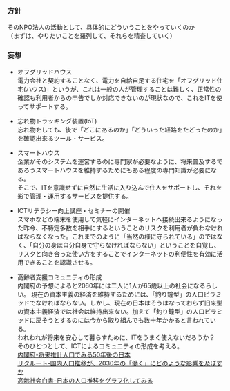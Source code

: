 ### 方針
そのNPO法人の活動として、具体的にどういうことをやっていくのか  
（まずは、やりたいことを羅列して、それらを精査していく）  

### 妄想  
* オフグリッドハウス  
電力会社と契約することなく、電力を自給自足する住宅を「オフグリッド住宅(ハウス)」というが、これは一般の人が管理することは難しく、正常性の確認も利用者からの申告でしか対応できないのが現状なので、これをITを使ってサポートする。  

* 忘れ物トラッキング装置(IoT)  
忘れ物をしても、後で「どこにあるのか」「どういった経路をたどったのか」を確認出来るツール・サービス。

* スマートハウス  
企業がそのシステムを運営するのに専門家が必要なように、将来普及するであろうスマートハウスを維持するためにもある程度の専門知識が必要になる。  
そこで、ITを意識せずに自然に生活に入り込んで住人をサポートし、それを影で管理・運用するサービスを提供する。

* ICTリテラシー向上講座・セミナーの開催  
スマホなどの端末を使用して気軽にインターネットへ接続出来るようになった昨今、不特定多数を相手にするということのリスクを利用者が負わなければならなくなった。これまでのように「当然の様に守られている」のではなく、「自分の身は自分自身で守らなければならない」ということを自覚し、リスクと向き合った使い方をすることでインターネットの利便性を有効に活用できることを認識させる。  

* 高齢者支援コミュニティの形成  
内閣府の予想によると2060年には二人に1人が65歳以上の社会になるらしい。
現在の資本主義の経済を維持するためには、「釣り鐘型」の人口ピラミッドでなければならない。しかし、現在の日本はそうはなっておらず旧来型の資本主義経済では社会は維持出来ない。加えて「釣り鐘型」の人口ピラミッドに戻そうとするのには今から取り組んでも数十年かかると言われている。  
われわれが将来を安心して暮らすために、ITをうまく使えないだろうか？  
そのひとつとして、ICTによるコミュニティの形成を考える。  
[内閣府-将来推計人口でみる50年後の日本](http://www8.cao.go.jp/kourei/whitepaper/w-2012/zenbun/s1_1_1_02.html)  
[リクルート-国内人口推移が、2030年の「働く」にどのような影響を及ぼすか](http://www.recruit-ms.co.jp/research/2030/report/trend1.html)  
[高齢社会白書-日本の人口推移をグラフ化してみる](http://www.garbagenews.net/archives/1999775.html)  
